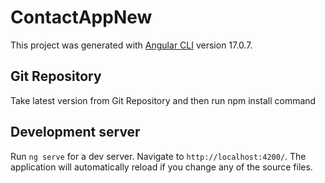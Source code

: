 # ContactAppNew

This project was generated with [Angular CLI](https://github.com/angular/angular-cli) version 17.0.7.

## Git Repository
Take latest version from Git Repository and then run npm install command
## Development server

Run `ng serve` for a dev server. Navigate to `http://localhost:4200/`. The application will automatically reload if you change any of the source files.

